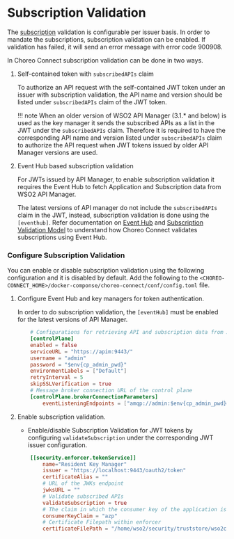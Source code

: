 # Subscription Validation

The [subscription]({{base_path}}/consume/manage-subscription/subscribe-to-an-api) validation is configurable per issuer basis. In order to mandate the subscriptions, subscription validation can be enabled.
If validation has failed, it will send an error message with error code 900908.

In Choreo Connect subscription validation can be done in two ways.

1. Self-contained token with `subscribedAPIs` claim
    
    To authorize an API request with the self-contained JWT token under an issuer with subscription validation, the API name and version should be listed under `subscribedAPIs` claim of the JWT token.
    
    !!! note
        When an older version of WSO2 API Manager (3.1.* and below) is used as the key manager it sends the subscribed APIs as a list in the JWT under the `subscribedAPIs` claim. Therefore it is required to have the corresponding API name and version listed under `subscribedAPIs` claim to authorize the API request when JWT tokens issued by older API Manager versions are used. 

2. Event Hub based subscription validation

    For JWTs issued by API Manager, to enable subscription validation it requires the Event Hub to fetch Application and Subscription data from WSO2 API Manager.

    The latest versions of API manager do not include the `subscribedAPIs` claim in the JWT, instead, subscription validation is done using the `[eventhub]`. Refer documentation on [Event Hub]({{base_path}}/deploy-and-publish/deploy-on-gateway/choreo-connect/concepts/event-hub) and [Subscription Validation Model]({{base_path}}/deploy-and-publish/deploy-on-gateway/choreo-connect/concepts/subscription-validation) to understand how Choreo Connect validates subscriptions using Event Hub.

### Configure Subscription Validation

You can enable or disable subscription validation using the following configuration and it is disabled by default. Add the following to the `<CHOREO-CONNECT_HOME>/docker-componse/choreo-connect/conf/config.toml` file.

1. Configure Event Hub and key managers for token authentication.

    In order to do subscription validation, the `[eventHub]` must be enabled for the latest versions of API Manager. 

    ```toml
        # Configurations for retrieving API and subscription data from API Manager.
        [controlPlane]
        enabled = false
        serviceURL = "https://apim:9443/"
        username = "admin"
        password = "$env{cp_admin_pwd}"
        environmentLabels = ["Default"]
        retryInterval = 5
        skipSSLVerification = true
        # Message broker connection URL of the control plane
        [controlPlane.brokerConnectionParameters]
            eventListeningEndpoints = ["amqp://admin:$env{cp_admin_pwd}@apim:5672?retries='10'&connectdelay='30'"]
    ```

2. Enable subscription validation.

    - Enable/disable Subscription Validation for JWT tokens by configuring `validateSubscription` under the corresponding JWT issuer configuration.

    ```toml 
        [[security.enforcer.tokenService]]
            name="Resident Key Manager"
            issuer = "https://localhost:9443/oauth2/token"
            certificateAlias = ""
            # URL of the JWKs endpoint
            jwksURL = ""
            # Validate subscribed APIs
            validateSubscription = true
            # The claim in which the consumer key of the application is coming
            consumerKeyClaim = "azp"
            # Certificate Filepath within enforcer
            certificateFilePath = "/home/wso2/security/truststore/wso2carbon.pem"
    ```
